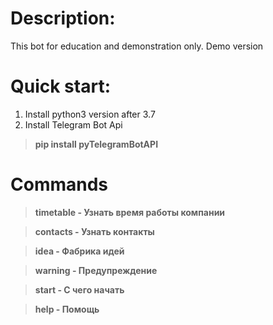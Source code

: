 # Description:
This bot for education and demonstration only. Demo version


# Quick start:
1) Install python3 version after 3.7 
2) Install Telegram Bot Api
> <b>pip install pyTelegramBotAPI<b>

# Сommands
> timetable - Узнать время работы компании

> contacts - Узнать контакты
 
> idea - Фабрика идей

> warning - Предупреждение

> start - С чего начать

> help - Помощь

